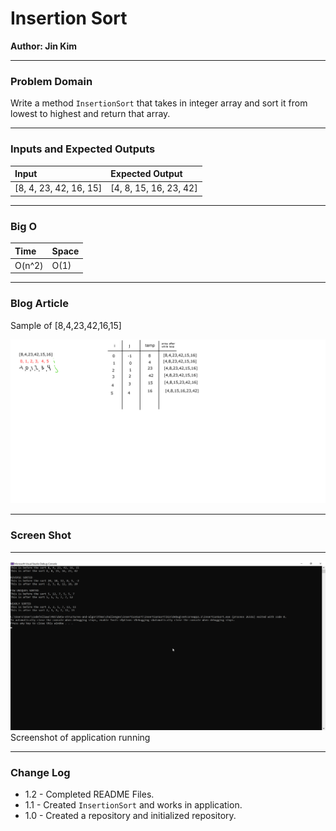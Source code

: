 # **Insertion Sort**

**Author: Jin Kim**

---

### Problem Domain

Write a method `InsertionSort` that takes in integer array and sort it from lowest to highest and return that array.

---

### Inputs and Expected Outputs

| Input |  Expected Output |
| :----------- |:--------- |
| [8, 4, 23, 42, 16, 15] | [4, 8, 15, 16, 23, 42] | 

---

### Big O


| Time | Space |
| :----------- | :----------- |
| O(n^2) | O(1) |


---


### Blog Article
Sample of [8,4,23,42,16,15]
 
![Blog](../../assets/InsertionSort/Whiteboard.png)



---

### Screen Shot
---
![Application Demo](../../assets/InsertionSort/Application.png)
Screenshot of application running


---
### Change Log
- 1.2 - Completed README Files.   
- 1.1 - Created `InsertionSort` and works in application.
- 1.0 - Created a repository and initialized repository.

